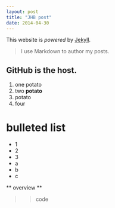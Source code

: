 ```yaml
---
layout: post
title: "JHB post"
date: 2014-04-30
---
```


This website is *powered* by [Jekyll](http://jekyllrb.com).
>I use Markdown to author my posts.
 ## GitHub is the host.
 1. one potato
 2. two **potato**
 3. potato
 4. four

 # bulleted list
 * 1
 * 2
 * 3
  * a
  * b
  * c

** overview **
>> code
